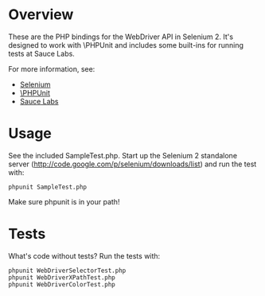 # Overview

These are the PHP bindings for the WebDriver API in Selenium 2. It's designed to work with \PHPUnit and includes some built-ins for running tests at Sauce Labs.

For more information, see:

* [Selenium](http://code.google.com/p/selenium/)
* [\PHPUnit](https://github.com/sebastianbergmann/phpunit/)
* [Sauce Labs](https://saucelabs.com/)

# Usage

See the included SampleTest.php. Start up the Selenium 2 standalone server (http://code.google.com/p/selenium/downloads/list) and run the test with:

    phpunit SampleTest.php

Make sure phpunit is in your path!

# Tests

What's code without tests? Run the tests with:

    phpunit WebDriverSelectorTest.php
    phpunit WebDriverXPathTest.php
    phpunit WebDriverColorTest.php
